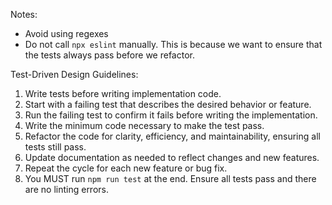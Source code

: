Notes:
- Avoid using regexes
- Do not call `npx eslint` manually. This is because we want to ensure that the tests always pass before we refactor.

Test-Driven Design Guidelines:
1. Write tests before writing implementation code.
2. Start with a failing test that describes the desired behavior or feature.
3. Run the failing test to confirm it fails before writing the implementation.
4. Write the minimum code necessary to make the test pass.
5. Refactor the code for clarity, efficiency, and maintainability, ensuring all tests still pass.
6. Update documentation as needed to reflect changes and new features.
7. Repeat the cycle for each new feature or bug fix.
8. You MUST run `npm run test` at the end. Ensure all tests pass and there are no linting errors.